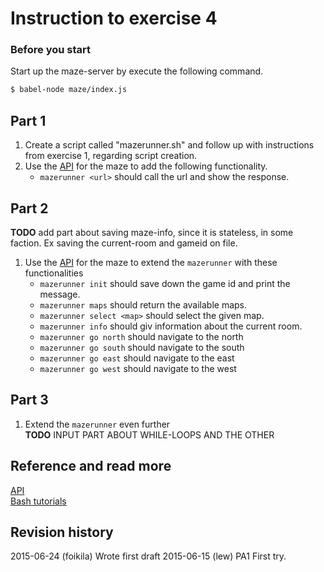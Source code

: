 Instruction to exercise 4
==============================

### Before you start 

Start up the maze-server by execute the following command.

```bash
$ babel-node maze/index.js
```

## Part 1

1. Create a script called "mazerunner.sh" and follow up with instructions from exercise 1, regarding script creation.
2. Use the [API](https://github.com/mosbth/linux/blob/master/example/nodejs/maze/api.md) for the maze to add the following functionality.
    * `mazerunner <url>` should call the url and show the response. 

## Part 2
**TODO** add part about saving maze-info, since it is stateless, in some faction. Ex saving the current-room and gameid on file. 
1. Use the [API](https://github.com/mosbth/linux/blob/master/example/nodejs/maze/api.md) for the maze to extend the `mazerunner`  with these functionalities  
   * `mazerunner init` should save down the game id and print the message.
   * `mazerunner maps` should return the available maps.
   * `mazerunner select <map>` should select the given map.
   * `mazerunner info` should giv information about the current room.
   * `mazerunner go north` should navigate to the north
   * `mazerunner go south` should navigate to the south
   * `mazerunner go east` should navigate to the east
   * `mazerunner go west` should navigate to the west

## Part 3
1. Extend the `mazerunner` even further    
**TODO** INPUT PART ABOUT WHILE-LOOPS AND THE OTHER


Reference and read more
------------------------------
[API](https://github.com/mosbth/linux/blob/master/example/nodejs/maze/api.md)    
[Bash tutorials](https://github.com/mosbth/linux/tree/master/tutorial/bash)

Revision history
------------------------------
2015-06-24 (foikila) Wrote first draft
2015-06-15 (lew) PA1 First try.
